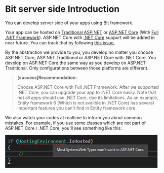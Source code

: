 # Bit server side Introduction

You can develop server side of your apps using Bit framework.

Your app can be hosted on [Traditional ASP.NET](https://www.asp.net/) or [ASP.NET Core](https://docs.microsoft.com/en-us/aspnet/core/) \(With [Full .NET Framework](https://www.microsoft.com/net)\). ASP.NET Core with [.NET Core](https://www.microsoft.com/net/core) support will be added in near future. You can track that by following [this issue.](https://github.com/bit-foundation/bit-framework/issues/59)

By the abstraction we provide to you, you develop no matter you choose ASP.NET Core, ASP.NET Traditional or ASP.NET Core with .NET Core. You develop on ASP.NET Core the same way as you develop on ASP.NET Traditional. Only configurations between those platforms are different.

> **[success]Recommendation:**
>
> Choose ASP.NET Core with Full .NET Framework. After we supported .NET Core, you can upgrade your app to .NET Core easily. Note that not all apps should use .NET Core, due its limitations. As an example, Entity framework 6 (Which is not availble in .NET Core) has several important features you can't find in Entity framework core.

We also watch your codes at realtime to inform you about common mistakes. For example, if you use some classes which are not part of ASP.NET Core / .NET Core, you'll see something like this:

![](/assets/WarnAboutNonASPNETCoreCompatilbeCodeUsage.png)
